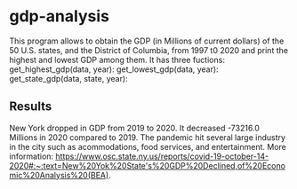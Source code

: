 # gdp-analysis
This program allows to obtain the GDP (in Millions of current dollars) of the 50 U.S. states, and the District of Columbia, from 1997 t0 2020 and print the highest and lowest GDP among them. It has three fuctions:
get_highest_gdp(data, year):
get_lowest_gdp(data, year):
get_state_gdp(data, state, year):

## Results

New York dropped in GDP from 2019 to 2020. It decreased -73216.0 Millions in 2020 compared to 2019. The pandemic hit several large industry in the city such as acommodations, food services, and entertainment. More information: https://www.osc.state.ny.us/reports/covid-19-october-14-2020#:~:text=New%20Yok%20State's%20GDP%20Declined,of%20Economic%20Analysis%20(BEA).